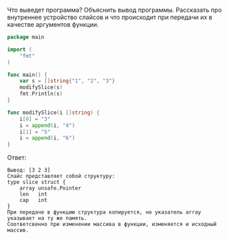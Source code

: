 Что выведет программа? Объяснить вывод программы. Рассказать про внутреннее устройство слайсов и что происходит при передачи их в качестве аргументов функции.

```go
package main

import (
	"fmt"
)

func main() {
	var s = []string{"1", "2", "3"}
	modifySlice(s)
	fmt.Println(s)
}

func modifySlice(i []string) {
	i[0] = "3"
	i = append(i, "4")
	i[1] = "5"
	i = append(i, "6")
}
```

Ответ:
```
Вывод: [3 2 3]
Слайс представляет собой структуру:
type slice struct {
	array unsafe.Pointer
	len   int
	cap   int
}
При передаче в функцию структура копируется, но указатель array указывает на ту же память.
Соответсвенно при изменении массива в функции, изменяется и исходный массив.
```